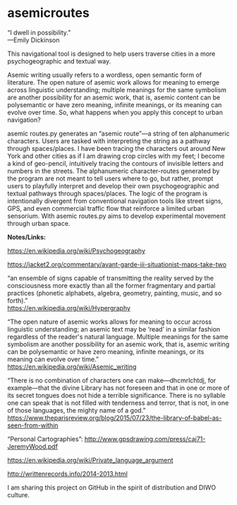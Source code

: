 # asemicroutes

“I dwell in possibility.”<br>
—Emily Dickinson

This navigational tool is designed to help users traverse cities in a more psychogeographic and textual way.<br>

Asemic writing usually refers to a wordless, open semantic form of literature. The open nature of asemic work allows for meaning to emerge across linguistic understanding; multiple meanings for the same symbolism are another possibility for an asemic work, that is, asemic content can be polysemantic or have zero meaning, infinite meanings, or its meaning can evolve over time. So, what happens when you apply this concept to urban navigation?<br>

asemic routes.py generates an “asemic route”—a string of ten alphanumeric characters. Users are tasked with interpreting the string as a pathway through spaces/places. I have been tracing the characters out around New York and other cities as if I am drawing crop circles with my feet; I become a kind of geo-pencil, intuitively tracing the contours of invisible letters and numbers in the streets. The alphanumeric character-routes generated by the program are not meant to tell users where to go, but rather, prompt users to playfully interpret and develop their own psychogeographic and textual pathways through spaces/places. The logic of the program is intentionally divergent from conventional navigation tools like street signs, GPS, and even commercial traffic flow that reinforce a limited urban sensorium. With asemic routes.py aims to develop experimental movement through urban space.<br>

<b>Notes/Links:</b>

https://en.wikipedia.org/wiki/Psychogeography<br>

https://jacket2.org/commentary/avant-garde-iii-situationist-maps-take-two<br>

“an ensemble of signs capable of transmitting the reality served by the consciousness more exactly than all the former fragmentary and partial practices (phonetic alphabets, algebra, geometry, painting, music, and so forth).”<br>https://en.wikipedia.org/wiki/Hypergraphy<br>

“The open nature of asemic works allows for meaning to occur across linguistic understanding; an asemic text may be ‘read’ in a similar fashion regardless of the reader's natural language. Multiple meanings for the same symbolism are another possibility for an asemic work, that is, asemic writing can be polysemantic or have zero meaning, infinite meanings, or its meaning can evolve over time.”<br>https://en.wikipedia.org/wiki/Asemic_writing<br>

“There is no combination of characters one can make—dhcmrlchtdj, for example—that the divine Library has not foreseen and that in one or more of its secret tongues does not hide a terrible significance. There is no syllable one can speak that is not filled with tenderness and terror, that is not, in one of those languages, the mighty name of a god.”<br>
https://www.theparisreview.org/blog/2015/07/23/the-library-of-babel-as-seen-from-within<br>

“Personal Cartographies”: http://www.gpsdrawing.com/press/caj71-JeremyWood.pdf<br>

https://en.wikipedia.org/wiki/Private_language_argument<br>

http://writtenrecords.info/2014-2013.html<br>

I am sharing this project on GitHub in the spirit of distribution and DIWO culture.
